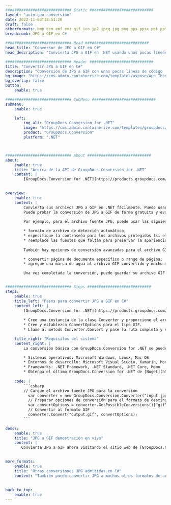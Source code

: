 ```yaml
---
############################# Static ############################
layout: "auto-gen-conversion"
date: 2022-11-03T18:51:20
draft: false
otherformats: bmp dcm emf emz gif ico jp2 jpeg jpg png pps ppsx ppt pptx psb psd svg svgz tga tif tiff webp wmf wmz
breadcrumb: JPG a GIF en C#

############################# Head ############################
head_title: "Conversor de JPG a GIF en C#"
head_description: "Convierta JPG a GIF en .NET usando unas pocas líneas de código. Utilice la API de conversión de documentos de GroupDocs para convertir más de 160 formatos de archivo."

############################# Header ############################
title: "Convertir JPG a GIF en C#"
description: "Conversión de JPG a GIF con unas pocas líneas de código .NET"
bg_image: "https://cms.admin.containerize.com/templates/aspose/App_Themes/V3/images/bg/header1.png"
bg_overlay: false
button:
    enable: true

############################# SubMenu ############################
submenu:
    enable: true

    left:
        img_alt: "GroupDocs.Conversion for .NET"
        image: "https://cms.admin.containerize.com/templates/groupdocs/images/product-logos/90x90-noborder/groupdocs-conversion-net.png"
        product: "GroupDocs.Conversion"
        platform: ".NET"



############################# About ############################
about:
    enable: true
    title: "Acerca de la API de GroupDocs.Conversion for .NET"
    content: |
        [GroupDocs.Conversion for .NET](https://products.groupdocs.com/conversion/net/) se puede usar para convertir Microsoft Word, Excel, PowerPoint, PDF, Visio y otros formatos. GroupDocs.Conversion es una API independiente que es adecuada para sistemas internos y de back-end donde se requiere un alto rendimiento. No depende de ningún software como Microsoft u Open Office.
    

overview:
    enable: true
    content: |
        Convierta sus archivos JPG a GIF en .NET fácilmente. Puede usar solo un par de líneas de código C# en cualquier plataforma de su elección, como Windows, Linux, macOS.
        Puede probar la conversión de JPG a GIF de forma gratuita y evaluar la calidad de los resultados de la conversión. Junto con los escenarios de conversión de archivos simples, puede probar opciones más avanzadas para cargar el archivo de origen JPG y para guardar el resultado de salida GIF. 
        
        Por ejemplo, para el archivo fuente JPG, puede usar las siguientes opciones de carga:

        * formato de archivo de detección automática;
        * especifique la contraseña para los archivos protegidos (si el formato de archivo lo admite);
        * reemplace las fuentes que faltan para preservar la apariencia del documento.
        
        También hay opciones de conversión avanzadas para el archivo GIF:

        * convertir página de documento específico o rango de página;
        * agregue una marca de agua al archivo GIF convertido y mucho más.

        Una vez completada la conversión, puede guardar su archivo GIF en la ruta del archivo local o en cualquier almacenamiento de terceros como FTP, Amazon S3, Google Drive, Dropbox, etc. Tenga en cuenta que para convertir JPG a GIF no es necesario instalar ningún software adicional, como MS Office, Open Office, Adobe Acrobat Reader, etc.


############################# Steps ############################
steps:
    enable: true
    title_left: "Pasos para convertir JPG a GIF en C#"
    content_left: |
        [GroupDocs.Conversion for .NET](https://products.groupdocs.com/conversion/net/) facilita a los desarrolladores convertir un archivo JPG a GIF con unas pocas líneas de código.
        
        * Cree una instancia de la clase Converter y proporcione el archivo JPG con la ruta completa
        * Cree y establezca ConvertOptions para el tipo GIF.
        * Llame al método Converter.Convert y pase la ruta completa y el formato (GIF) como parámetro

    title_right: "Requisitos del sistema"
    content_right: |
        La conversión básica con GroupDocs.Conversion for .NET se puede realizar en unos pocos pasos simples. Nuestras API son compatibles con todas las principales plataformas y sistemas operativos. Antes de ejecutar el código a continuación, asegúrese de tener instalados los siguientes requisitos previos en su sistema.

        * Sistemas operativos: Microsoft Windows, Linux, Mac OS
        * Entornos de desarrollo: Microsoft Visual Studio, Xamarin, MonoDevelop
        * Frameworks: .NET Framework, .NET Standard, .NET Core, Mono
        * Obtenga el último GroupDocs.Conversion for .NET de [Nuget](https://www.nuget.org/packages/groupdocs.conversion)
         
    code: |
        ```csharp    
        // Cargue el archivo fuente JPG para la conversión
          var converter = new GroupDocs.Conversion.Converter("input.jpg");
          // Preparar opciones de conversión para el formato de destino GIF
          var convertOptions = converter.GetPossibleConversions()["gif"].ConvertOptions;
          // Convertir al formato GIF
          converter.Convert("output.gif", convertOptions);
        ```

demos:
    enable: true
    title: "JPG a GIF demostración en vivo"
    content: |
       Convierta JPG a GIF ahora visitando el sitio web de [GroupDocs.Conversion App](https://products.groupdocs.app/conversion/family). La demostración en línea tiene las siguientes ventajas
          

more_formats:
    enable: true
    title: "Otras conversiones JPG admitidas en C#"
    content: "También puede convertir JPG a muchos otros formatos de archivo. Consulte la lista a continuación."
       
       
back_to_top:
    enable: true
---
```

